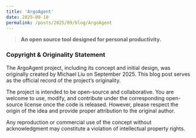 ```yaml
---
title: 'ArgoAgent'
date: 2025-09-10
permalink: /posts/2025/09/blog/ArgoAgent
---
```

> **An open source tool designed for personal productivity.**




<!-- excerpt -->

### Copyright & Originality Statement

The ArgoAgent project, including its concept and initial design, was originally created by Michael Liu on September 2025.
This blog post serves as the official record of the project’s originality.

The project is intended to be open-source and collaborative. You are welcome to use, modify, and contribute under the corresponding open-source license once the code is released. However, please respect the origin of the idea and provide proper attribution to the original author.

Any reproduction or commercial use of the concept without acknowledgment may constitute a violation of intellectual property rights.
